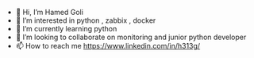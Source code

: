 - 👋 Hi, I’m Hamed Goli
- 👀 I’m interested in python , zabbix , docker
- 🌱 I’m currently learning python
- 💞️ I’m looking to collaborate on monitoring and junior python developer
- 📫 How to reach me https://www.linkedin.com/in/h313g/
